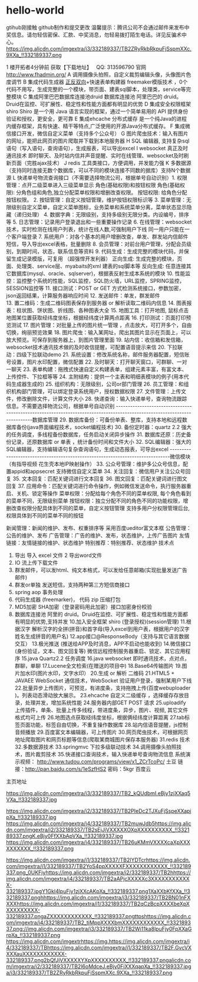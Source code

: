 # hello-world
gtihub刚接触
github制作和提交更改
温馨提示：腾讯公司不会通过邮件来发布中奖信息。请勿轻信密保、汇款、中奖消息，勿轻易拨打陌生电话。详见反骗术中心。
 https://img.alicdn.com/imgextra/i3/332189337/TB2ZRyRkbRkpuFjSspmXXc.9XXa_!!332189337.png

1 楼开拓者4分钟前
获取【下载地址】   QQ: 313596790
官网 http://www.fhadmin.org/
A 调用摄像头拍照，自定义裁剪编辑头像，头像图片色度调节
B 集成代码生成器 [正反双向](单表、主表、明细表、树形表，快速开发利器)+快速表单构建器
freemaker模版技术 ，0个代码不用写，生成完整的一个模块，带页面、建表sql脚本，处理类，service等完整模块
C 集成阿里巴巴数据库连接池druid  数据库连接池  阿里巴巴的 druid。Druid在监控、可扩展性、稳定性和性能方面都有明显的优势
D 集成安全权限框架shiro
  Shiro 是一个用 Java 语言实现的框架，通过一个简单易用的 API 提供身份验证和授权，更安全，更可靠
E 集成ehcache 分布式缓存
  是一个纯Java的进程内缓存框架，具有快速、精干等特点,广泛使用的开源Java分布式缓存。
F 集成微信接口开发，微信自定义菜单（支持多个公众号）
G 图片爬虫技术：输入有图片的网址，能把此网页的图片爬取并下载到本地服务器
H SQL 编辑器, 支持复杂sql语句（写入语句，查询语句），生成报表，可以导出excel
I  websocket 真正及时通讯技术
  即时聊天、及时站内信并声音提醒、实时在线管理、websocket及时刷新页面（完胜ajax技术）
J  redis 工具类接口，方便调用，并发能力强
K 多数据源（支持同时连接无数个数据库，可以不同的模块连接不同数的据库）支持N个数据源
L  快递单号物流查询接口（不需要选择物流公司，根据单号自动识别）1.   权限管理：点开二级菜单进入三级菜单显示 角色(基础权限)和按钮权限
      角色(基础权限): 分角色组和角色,独立分配菜单权限和增删改查权限。
      按钮权限: 给角色分配按钮权限。
2.   按钮管理：自定义按钮管理，维护按钮权限标识等
3.   菜单管理：无限级别自定义菜单，自定义菜单图标，业务菜单和系统菜单分离，菜单状态显示隐藏（递归处理）
4.   数据字典：无限级别，支持多级别无限分类。内设编号，排序等
5.   日志管理：记录用户登录退出和一些重要操作记录
6.   在线管理：websocket技术，实时检测在线用户列表，统计在线人数,可强制用户下线 同一用户只能在一个客户端登录
7.   系统用户：对各个基本的用户增删改查，单发、群发站内信邮件短信，导入导出excel表格，批量删除
8.   会员管理：对前台用户管理，分配会员级别，到期时间，状态，联系信息等资料
9.   代码生成：生成完整的模块代码，并保留生成记录模版，可复用 （超强悍开发利器） 
       正向生成:  生成完整的模块，页面、处理类、service层、myabaits的xml 建表的sql脚本等
       反向生成:  任意连接其它数据库(mysql、oracle、sqlserver)，根据表反射生成本系统的模块
10. 性能监控：监控整个系统的性能，SQL监控，SQL防火墙，URL监控，SPRING监控，SESSION监控等
11. 接口测试：POST or GET 方式检测系统接口，参数加密，json返回结果，计算服务器响应时间
12. 发送邮件：单发，群发邮件  
13. 置二维码：生成二维码图表保存到服务器 or  解析读取二维码内信息 
14. 图表报表：柱状图、饼状图、折线图、各种图表大全
15. 地图工具：打开地图, 鼠标点击地图某位置获取经纬度坐标，根据经纬度计算两点距离
16. 打印测试：页面打印预览测试
17. 图片管理：对批量上传的图片统一管理 ，点击放大，可打开多个，自由切换，绚丽预览效果
18. 图片爬虫：输入某网址，爬出其图片显示在页面上，可以放大预览。可保存到服务器上，到图片管理里面
19. 站内信：收信箱和发信箱， websocket技术通讯技术做的及时收信提醒，可配置语音提示来信 
20. 下拉联动：四级下拉联动demo
21. 系统设置：修改系统名称，邮件服务器配置，短信账号设置，图片水印配置，微信配置
22. 及时聊天：打开聊天窗口，可群聊、一对一聊天
23. 表单构建：拖拽式快速自定义构建表单，组建元素丰富，有富文本、上传控件、下拉框等等
24. 主附结构：提供一个主表和明细表模块的例子(用本代码生成器生成的)
25. 组织机构：无限级别，公司or部门管理
26. 员工管理：和组织机构部门管理，可以绑定登录系统用户，授权数据权限
27. 文件管理：上传文件，修改删除文件，计算文件大小
28. 快递查询：输入快递单号，查询物流跟踪信息。不需要选择物流公司，根据单号自动识别
  -------------------------------------------------------------------------------------------------------------------------数据库管理
29. 数据库备份：可备份单表、整库，支持本地和远程数据库备份(java界面编程技术，socket编程技术)
30. 备份定时器：quartz 2.2 强大的任务调度，多线程备份数据库，任务启动关闭异步操作
31. 数据库还原：历史备份记录，还原数据库 or 单表 ，统计备份时间和文件大小
32. SQL编辑器：强大的SQL编辑器，支持编辑语句复杂查询语句，生成动态报表，可导出excel
------------------------------------------------------------------------------微信模块  （有指导视频  花生壳本地IP映射操作）
33. 公众号管理：维护多公众号信息，配置appid和appsecret 支持微信自定义菜单
34. 关注回复：微信用户关注公众号回复
35. 文本回复：匹配关键词进行文本回复
36. 图文回复：匹配关键词进行图文回复
37. 应用命令：匹配关键词进行命令操作，例如微信发送命令，执行服务器重启、关机、锁定等操作
菜单权限：分配给每个角色不同的菜单权限, 每个角色看到的菜单不同，无限级别菜单
按钮权限：独立分配不同的角色不同的功能权限，增删改查权限分配具体到不同的菜单，自定义按钮管理
支持多用户分权限管理后台,  权限具体到不同的菜单不同的按钮

新闻管理：新闻的维护、发布、权重排序等 采用百度ueditor富文本框
公告管理：公告的维护、发布
广告管理：广告的维护、发布，状态维护，上传广告图片
友情链接：友情链接的维护、状态维护
特别推荐：特别推荐、状态维护
技术点

1. 导出 导入 excel 文件
2  导出word文件
3. IO 流上传下载文件
4. 群发邮件，可以发html、纯文本格式，可以发给任意邮箱(实现批量发送广告邮件)
5. 群发or单独 发送短信，支持两种第三方短信商接口
6. spring   aop  事务处理
7. 代码生成器 (freemarker)， 代码 zip 压缩打包
8. MD5加密 SHA加密（登录密码用此加密）接口加密身份校验
9. 数据库连接池  阿里的 druid。Druid在监控、可扩展性、稳定性和性能方面都有明显的优势,支持并发
10.加入安全框架 shiro (登录授权)(session管理)
11.根据汉字 解析汉字的全拼(拼音)和首字母(导入excel到用户表，根据用户的汉字姓名生成拼音的用户名)
12.app接口@ResponseBody（支持与其它语言数据交互）
13.极光推送 (推送给APP及时消息，APP不启动也能收到)
14.微信接口(身份验证，文本、图文回复等) 微信远程控制服务器重启、锁定、其它应用程序
15.java Quartz2.2 任务调度 
16.java websocket 即时通讯技术，点对点，群聊，单聊
17.Lucene全文检索(在赠送的项目中)
18.Base64传输图片
19.图片加水印(图片水印，文字水印）
20.生成 or  解析 二维码
21.HTML5 + JAVAEE  WebSocket 通信技术，WebSocket 验证用户登录，强制某用户下线
22.批量异步上传图片，可预览，有进度条，支持拖拽上传(百度webuploader )。列表动态滑动放大展示。
23.ehcache 自定义二级缓存 ，选择缓存存放目录，处理并发，增加系统性能
24.服务器内部GET POST 请求
25.uploadify 上传插件，单条、批量上传多线程，带进度条，异步，图片、视频, 其它文件格式均可上传
26.地图选点获取经纬度坐标，根据俩经纬度计算距离
27.tab标签页面功能，标签自由切换，不重复操作数据库
28.站内信语音提醒，js控制音频播放
29.百度富文本编辑器，可上传图片
30.网页爬虫技术，可根据网页地址爬取图片和网页标题等信息(爬取某商城图片保存本服务器)
31.redis 技术
32.多数据源技术
33.springmvc 下拉多级联动技术
34.调用摄像头拍照技术，图片裁剪技术
35.快递接口查询技术，输入快递单号查询物流信息
系统演示视频：
http://www.tudou.com/programs/view/x1_ZCrTcoPc/  土豆
链接：http://pan.baidu.com/s/1eSzfHS2 密码：5kgr  百度云

主页地址 





https://img.alicdn.com/imgextra/i3/332189337/TB2_kQUdbmI.eBjy1zjXXaq5VXa_!!332189337.jpg





https://img.alicdn.com/imgextra/i2/332189337/TB2PIeDc2TJXuFjSspeXXapipXa_!!332189337.jpg
https://img.alicdn.com/imgextra/i4/332189337/TB2muwJdb5https://img.alicdn.com/imgextra/i2/332189337/TB2sEjJjVXXXXXOXpXXXXXXXXXX_!!332189337.pngK.eBjy0FfXXbApVXa_!!332189337.jpg
https://img.alicdn.com/imgextra/i4/332189337/TB26uKMmVXXXXcaXpXXXXXXXXXX_!!332189337.png

https://img.alicdn.com/imgextra/i1/332189337/TB2lYDTcrhttps://img.alicdn.com/imgextra/i1/332189337/TB2YoS4ppXXXXXFXXXXXXXXXXXX_!!332189337.png_0UKFjyhttps://img.alicdn.com/imgextra/i2/332189337/TB2hhttps://img.alicdn.com/imgextra/i4/332189337/TB2aAPjcXXXXXc3XXXXXXXXXXXX-332189337.jpgY1Gkl4lpuFjy1zjXXcAKpXa_!!332189337.png1XaXXbKfXXa_!!332189337.pnghhttps://img.alicdn.com/imgextra/i3/332189337/TB2BN01nFXXXXhttps://img.alicdn.com/imgextra/i1/332189337/TB2qCzBcpXXXXbeXpXXXXXXXXXX-332189337.pngaZXXXXXXXXXXXX_!!332189337.pngttpshttps://img.alicdn.com/imgextra/i4/332189337/TB2_tiMppXXXXbmXXXXXXXXXXXX_!!332189337.png://img.alicdn.com/imgextra/i3/332189337/TB2Wi11ka8lpuFjy0FpXXaGrpXa_!!332189337.png
https://img.alicdn.com/imgextrhttps://img.https://img.alicdn.com/imgextra/i4/332189337/TBhttps://img.alicdn.com/imgextra/i1/332189337/TB2F.GvcVXXXXauXXXXXXXXXXXX-332189337.png2bQfJjVXXXXXYXpXXXXXXXXXX_!!332189337.pngalicdn.com/imgextra/i2/332189337/TB2l6oMdceJ.eBjy0FiXXXqapXa_!!332189337.jpga/i3/332189337/TB2ZRyRkbRkpuFjSspmXXc.9XXa_!!332189337.png






















